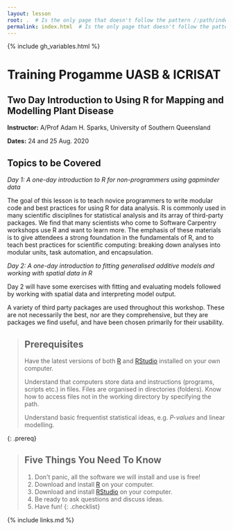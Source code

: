 ```yaml
---
layout: lesson
root: .  # Is the only page that doesn't follow the pattern /:path/index.html
permalink: index.html  # Is the only page that doesn't follow the pattern /:path/index.html
---
```


{% include gh_variables.html %}

# Training Progamme UASB & ICRISAT
 
## Two Day Introduction to Using R for Mapping and Modelling Plant Disease

**Instructor:** A/Prof Adam H. Sparks, University of Southern Queensland

**Dates:** 24 and 25 Aug. 2020

## Topics to be Covered

*Day 1: A one-day introduction to R for non-programmers using gapminder data*

The goal of this lesson is to teach novice programmers to write modular code
and best practices for using R for data analysis.
R is commonly used in many scientific disciplines for statistical analysis and its array of third-party
packages.
We find that many scientists who come to Software Carpentry workshops use R and want to learn more. The emphasis of these materials is to give attendees a strong foundation in the fundamentals of R, and to teach best practices for scientific computing: breaking down analyses into modular units, task automation, and encapsulation.

*Day 2: A one-day introduction to fitting generalised additive models and working with spatial data in R*

Day 2 will have some exercises with fitting and evaluating models followed by working with spatial data and interpreting model output.

A variety of third party packages are used throughout this workshop.
These are not necessarily the best, nor are they comprehensive, but they are packages we find useful, and have been chosen primarily for their usability.

> ## Prerequisites
> 
> Have the latest versions of both [R](https://cran.r-project.org/) and [RStudio](https://rstudio.com/products/rstudio/download/#download) installed on your own computer.
>
> Understand that computers store data and instructions (programs, scripts etc.) in files.
> Files are organised in directories (folders).
> Know how to access files not in the working directory by specifying the path.
> 
> Understand basic frequentist statistical ideas, e.g. *P-values* and linear modelling.
>
{: .prereq}


> ## Five Things You Need To Know
>
> 1.  Don't panic, all the software we will install and use is free!
> 2.  Download and install [R](https://cran.r-project.org/) on your computer.
> 3.  Download and install [RStudio](https://rstudio.com/products/rstudio/download/#download) on your computer.
> 4.  Be ready to ask questions and discuss ideas.
> 5.  Have fun!
{: .checklist}

{% include links.md %}
